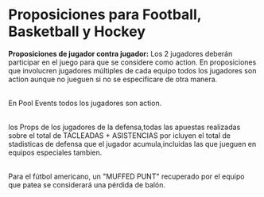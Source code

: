 # Proposiciones para Football, Basketball y Hockey

**Proposiciones de jugador contra jugador:**
Los 2 jugadores deberán participar en el juego para que se considere como action.
En proposiciones que involucren jugadores múltiples de cada equipo todos los jugadores son action aunque no jueguen si no se especificare de otra manera.

\
En Pool Events todos los jugadores son action.

\
los Props de los jugadores de la defensa,todas las apuestas realizadas sobre el total de TACLEADAS + ASISTENCIAS por icluyen el total de stadisticas de defensa que el jugador acumula,incluidas las que jueguen en equipos especiales tambien.

\
Para el fútbol americano, ​​un "MUFFED PUNT" recuperado por el equipo que patea se considerará una pérdida de balón.
